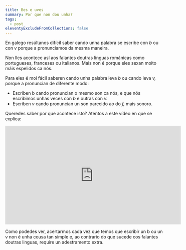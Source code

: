 ```yaml
---
title: Bes e uves
summary: Por que non dou unha?
tags:
  - post
eleventyExcludeFromCollections: false
---
```

En galego resúltanos difícil saber cando unha palabra se escribe con *b* ou con *v* porque a pronunciamos da mesma maneira. 

Non lles acontece así aos falantes doutras linguas románicas como portugueses, franceses ou italianos. Mais non é porque eles sexan moito máis espelidos ca nós. 

Para eles é moi fácil saberen cando unha palabra leva *b* ou cando leva *v,* porque a pronuncian de diferente modo:   

* Escriben b cando pronuncian o mesmo son ca nós, e que nós escribimos unhas veces con *b* e outras con *v.*
* Escriben *v* cando pronuncian un son parecido ao do *f,* mais sonoro. 

Queredes saber por que acontece isto? Atentos a este vídeo en que se explica:

<iframe width="560" height="315" src="https://www.youtube.com/embed/8O_K3bGuLsI" frameborder="0" allow="accelerometer; autoplay; encrypted-media; gyroscope; picture-in-picture" allowfullscreen></iframe>



Como podedes ver, acertarmos cada vez que temos que escribir un b ou un v non é unha cousa tan simple e, ao contrario do que sucede cos falantes doutras linguas, require un adestramento extra.